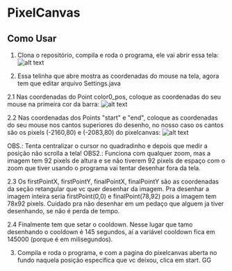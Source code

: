 # PixelCanvas

## Como Usar

1. Clona o repositório, compila e roda o programa, ele vai abrir essa tela:
![alt text](http://i.imgur.com/hUee5MY.png "lol")

2. Essa telinha que abre mostra as coordenadas do mouse na tela, agora tem que editar arquivo Settings.java

2.1 Nas coordenadas do Point color0_pos, coloque as coordenadas do seu mouse na primeira cor da barra:
![alt text](http://i.imgur.com/XjZiEH2.png "lol")

2.2 Nas coordenadas dos Points "start" e "end", coloque as coordenadas do seu mouse nos cantos superiores do desenho,
no nosso caso os cantos são os pixels (-2160,80) e (-2083,80) do pixelcanvas:
![alt text](http://i.imgur.com/CeQyDv8.png "lol")

OBS.: Tenta centralizar o cursor no quadradinho e depois que medir a posição não scrolla a tela!
OBS2.: Funciona com qualquer zoom, mas a imagem tem 92 pixels de altura e se não tiverem 92 pixels de espaço
com o zoom que tiver usando o programa vai tentar desenhar fora da tela.

2.3 Os firstPointX, firstPointY, finalPointX, finalPointY são as coordenadas da seção retangular que vc quer
desenhar da imagem. Pra desenhar a imagem inteira seria firstPoint(0,0) e finalPoint(78,92) pois a imagem tem 78x92 pixels.
Cuidado pra não desenhar em um pedaço que alguem ja tiver desenhando, se não é perda de tempo.

2.4 Finalmente tem que setar o cooldown. Nesse lugar que tamo desenhando o cooldown é 145 segundos, aí a variável cooldown
fica em 145000 (porque é em milisegundos).

3. Compila e roda o programa, e com a pagina do pixelcanvas aberta no fundo naquela posição 
específica que vc deixou, clica em start. GG




